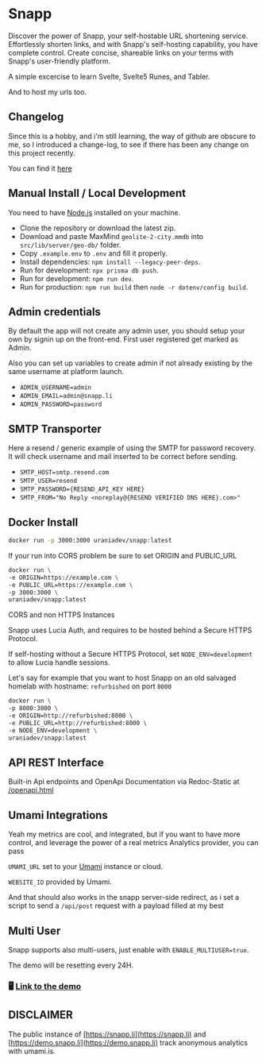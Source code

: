 # Snapp

Discover the power of Snapp, your self-hostable URL shortening service. Effortlessly shorten links, and with Snapp's self-hosting capability, you have complete control. Create concise, shareable links on your terms with Snapp's user-friendly platform.

A simple excercise to learn Svelte, Svelte5 Runes, and Tabler.

And to host my urls too.

## Changelog

Since this is a hobby, and i'm still learning, the way of github are obscure to me, so I introduced a change-log,
to see if there has been any change on this project recently.

You can find it [here](https://github.com/urania-dev/snapp/blob/main/CHANGELOG.md)

## Manual Install / Local Development

You need to have [Node.js](https://nodejs.org) installed on your machine.

- Clone the repository or download the latest zip.
- Download and paste MaxMind `geolite-2-city.mmdb` into `src/lib/server/geo-db/` folder.
- Copy `.example.env` to `.env` and fill it properly.
- Install dependencies: `npm install --legacy-peer-deps`.
- Run for development: `npx prisma db push`.
- Run for development: `npm run dev`.
- Run for production: `npm run build` then `node -r dotenv/config build`.

## Admin credentials

By default the app will not create any admin user, you should setup your own by signin up on the front-end.
First user registered get marked as Admin.

Also you can set up variables to create admin if not already existing by the same username at platform launch.

- `ADMIN_USERNAME=admin`
- `ADMIN_EMAIL=admin@snapp.li`
- `ADMIN_PASSWORD=password`

## SMTP Transporter 
Here a resend / generic example of using the SMTP for password recovery. It will check username and mail inserted to be correct before sending.

- `SMTP_HOST=smtp.resend.com`
- `SMTP_USER=resend`
- `SMTP_PASSWORD={RESEND_API_KEY HERE}`
- `SMTP_FROM="No Reply <noreplay@{RESEND VERIFIED DNS HERE}.com>"`

## Docker Install

```bash
docker run -p 3000:3000 uraniadev/snapp:latest
```

If your run into CORS problem be sure to set ORIGIN and PUBLIC_URL

```bash
docker run \
-e ORIGIN=https://example.com \
-e PUBLIC_URL=https://example.com \
-p 3000:3000 \
uraniadev/snapp:latest
```

CORS and non HTTPS Instances

Snapp uses Lucia Auth, and requires to be hosted behind a Secure HTTPS Protocol.

If self-hosting without a Secure HTTPS Protocol, set `NODE_ENV=development` to allow Lucia handle sessions.

Let's say for example that you want to host Snapp on an old salvaged homelab with hostname: `refurbished` on port `8000`

```bash
docker run \
-p 8000:3000 \
-e ORIGIN=http://refurbished:8000 \
-e PUBLIC_URL=http://refurbished:8000 \
-e NODE_ENV=development \
uraniadev/snapp:latest
```

## API REST Interface

Built-in Api endpoints and OpenApi Documentation via Redoc-Static at [/openapi.html](http://snapp.li/openapi.html)

## Umami Integrations

Yeah my metrics are cool, and integrated, but if you want to have more control, and leverage the power of a real metrics Analytics provider, you can pass

`UMAMI_URL` set to your [Umami](https://umami.js) instance or cloud.

`WEBSITE_ID` provided by Umami.

And that should also works in the snapp server-side redirect, as i set a script to send a `/api/post` request with a payload filled at my best

## Multi User

Snapp supports also multi-users, just enable with `ENABLE_MULTIUSER=true`.

The demo will be resetting every 24H.

### 🖥️ [Link to the demo](https://demo.snapp.li)

## DISCLAIMER

The public instance of [https://snapp.li](https://snapp.li) and [https://demo.snapp.li](https://demo.snapp.li) track anonymous analytics with umami.is.
